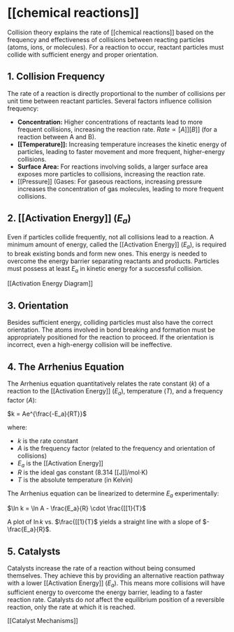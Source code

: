 # [[chemical reactions]]

Collision theory explains the rate of [[chemical reactions]] based on the frequency and effectiveness of collisions between reacting particles (atoms, ions, or molecules).  For a reaction to occur, reactant particles must collide with sufficient energy and proper orientation.

## 1. Collision Frequency

The rate of a reaction is directly proportional to the number of collisions per unit time between reactant particles.  Several factors influence collision frequency:

* **Concentration:** Higher concentrations of reactants lead to more frequent collisions, increasing the reaction rate.  $Rate \propto [A]][B]]$ (for a reaction between A and B).
* **[[Temperature]]:** Increasing temperature increases the kinetic energy of particles, leading to faster movement and more frequent, higher-energy collisions.
* **Surface Area:** For reactions involving solids, a larger surface area exposes more particles to collisions, increasing the reaction rate.
* [[Pressure]] (Gases: For gaseous reactions, increasing pressure increases the concentration of gas molecules, leading to more frequent collisions.

## 2. [[Activation Energy]] ($E_a$)

Even if particles collide frequently, not all collisions lead to a reaction.  A minimum amount of energy, called the [[Activation Energy]] ($E_a$), is required to break existing bonds and form new ones.  This energy is needed to overcome the energy barrier separating reactants and products.  Particles must possess at least $E_a$ in kinetic energy for a successful collision.

[[Activation Energy Diagram]]

## 3. Orientation

Besides sufficient energy, colliding particles must also have the correct orientation.  The atoms involved in bond breaking and formation must be appropriately positioned for the reaction to proceed.  If the orientation is incorrect, even a high-energy collision will be ineffective.

## 4. The Arrhenius Equation

The Arrhenius equation quantitatively relates the rate constant ($k$) of a reaction to the [[Activation Energy]] ($E_a$), temperature ($T$), and a frequency factor ($A$):

$k = Ae^{\frac{-E_a}{RT}}$

where:

* $k$ is the rate constant
* $A$ is the frequency factor (related to the frequency and orientation of collisions)
* $E_a$ is the [[Activation Energy]]
* $R$ is the ideal gas constant (8.314 [[J]]/mol·K)
* $T$ is the absolute temperature (in Kelvin)


The Arrhenius equation can be linearized to determine $E_a$ experimentally:

$\ln k = \ln A - \frac{E_a}{R} \cdot \frac{[[1}{T}$

A plot of $\ln k$ vs. $\frac{[[1}{T}$ yields a straight line with a slope of $-\frac{E_a}{R}$.

## 5. Catalysts

Catalysts increase the rate of a reaction without being consumed themselves. They achieve this by providing an alternative reaction pathway with a lower [[Activation Energy]] ($E_a$).  This means more collisions will have sufficient energy to overcome the energy barrier, leading to a faster reaction rate.  Catalysts do *not* affect the equilibrium position of a reversible reaction, only the rate at which it is reached.

[[Catalyst Mechanisms]]